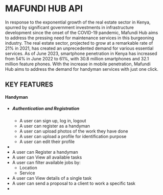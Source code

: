 # MAFUNDI HUB API

In response to the exponential growth of the real estate sector in Kenya, spurred by significant government investments in infrastructure development since the onset of the COVID-19 pandemic, Mafundi Hub aims to address the pressing need for maintenance services in this burgeoning industry. The real estate sector, projected to grow at a remarkable rate of 21% in 2021, has created an unprecedented demand for various essential services. As of June 2023, smartphone penetration in Kenya has increased from 54% in June 2022 to 61%, with 30.8 million smartphones and 32.1 million feature phones. With the increase in mobile penetration, Mafundi Hub aims to address the demand for handyman services with just one click.

## KEY FEATURES
#### Handyman
* ##### Authentication and Registration
    * A user can sign up, log in, logout
    * A user can register as a handyman
    * A user can upload photos of the work they have done
    * A user can upload a profile for identification purpose
    * A user can edit their profile
* 
* A user can Register a handyman
* A user can View all available tasks
* A user can filter available jobs by:
    * Location
    * Service
* A user can View details of a single task
* A user can send a proposal to a client to work a specific task
* 

